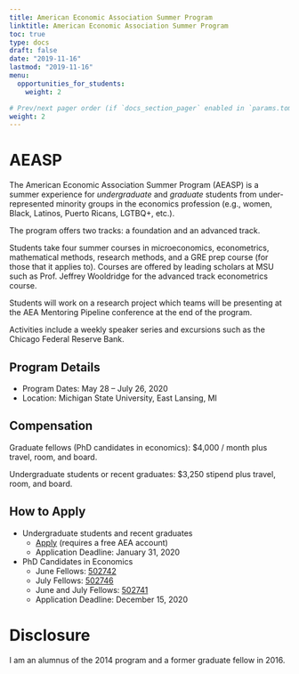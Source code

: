 ```yaml
---
title: American Economic Association Summer Program
linktitle: American Economic Association Summer Program
toc: true
type: docs
draft: false
date: "2019-11-16"
lastmod: "2019-11-16"
menu:
  opportunities_for_students:
    weight: 2

# Prev/next pager order (if `docs_section_pager` enabled in `params.toml`)
weight: 2
---
```


# AEASP

The American Economic Association Summer Program (AEASP) is a summer experience for *undergraduate* and *graduate* students from under-represented minority groups in the economics profession (e.g., women, Black, Latinos, Puerto Ricans, LGTBQ+, etc.).

The program offers two tracks: a foundation and an advanced track.

Students take four summer courses in microeconomics, econometrics, mathematical methods, research methods, and a GRE prep course (for those that it applies to). Courses are offered by leading scholars at MSU such as Prof. Jeffrey Wooldridge for the advanced track econometrics course.

Students will work on a research project which teams will be presenting at the AEA Mentoring Pipeline conference at the end of the program.

Activities include a weekly speaker series and excursions such as the Chicago Federal Reserve Bank.

## Program Details

- Program Dates: May 28 – July 26, 2020
- Location: Michigan State University, East Lansing, MI

## Compensation

Graduate fellows (PhD candidates in economics): $4,000 / month plus travel, room, and board.

Undergraduate students or recent graduates: $3,250 stipend plus travel, room, and board.

## How to Apply

- Undergraduate students and recent graduates
  - [Apply](https://www.aeaweb.org/committees/AEASP/apply/2020/) (requires a free AEA account)
  - Application Deadline: January 31, 2020
- PhD Candidates in Economics
  - June Fellows: [502742](https://careers.msu.edu/en-us/job/502742)
  - July Fellows: [502746](https://careers.msu.edu/en-us/job/502746)
  - June and July Fellows: [502741](https://careers.msu.edu/en-us/job/502741)
  - Application Deadline: December 15, 2020

# Disclosure

I am an alumnus of the 2014 program and a former graduate fellow in 2016.
